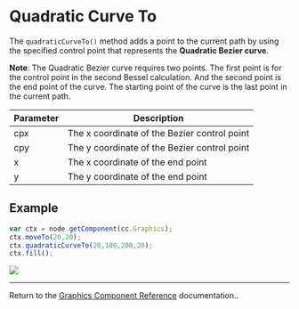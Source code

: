 # Quadratic Curve To

The `quadraticCurveTo()` method adds a point to the current path by using the specified control point that represents the **Quadratic Bezier curve**.

**Note**: The Quadratic Bezier curve requires two points. The first point is for the control point in the second Bessel calculation. And the second point is the end point of the curve. The starting point of the curve is the last point in the current path.

| Parameter | Description
| -------------- | ----------- |
| cpx | The x coordinate of the Bezier control point
| cpy | The y coordinate of the Bezier control point
| x | The x coordinate of the end point
| y | The y coordinate of the end point

## Example

```javascript
var ctx = node.getComponent(cc.Graphics);
ctx.moveTo(20,20);
ctx.quadraticCurveTo(20,100,200,20);
ctx.fill();
```

<a href="graphics/quadraticCurveTo.png"><img src="graphics/quadraticCurveTo.png"></a>

<hr>

Return to the [Graphics Component Reference](../../components/graphics.md) documentation..
